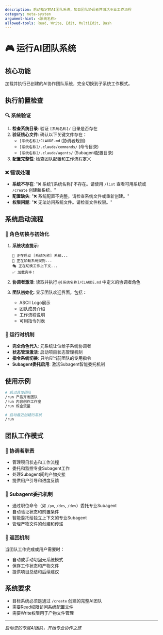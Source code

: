 ```yaml
---
description: 启动指定的AI团队系统，加载团队协调者并激活专业工作流程
category: meta-system
argument-hint: <系统名称>
allowed-tools: Read, Write, Edit, MultiEdit, Bash
---
```


# 🎮 运行AI团队系统

## 核心功能
加载并执行已创建的AI协作团队系统，完全切换到子系统工作模式。

## 执行前置检查

### 🔍 系统验证
1. **检查系统目录**: 验证 `[系统名称]/` 目录是否存在
2. **验证核心文件**: 确认以下关键文件存在：
   - `[系统名称]/CLAUDE.md` (协调者规则)
   - `[系统名称]/.claude/commands/` (命令目录)
   - `[系统名称]/.claude/agents/` (Subagent配置目录)
3. **配置完整性**: 检查团队配置和工作流程定义

### ❌ 错误处理
- **系统不存在**: "❌ 系统'[系统名称]'不存在。请使用 `/list` 查看可用系统或 `/create` 创建新系统。"
- **配置缺失**: "❌ 系统配置不完整。请检查系统文件或重新创建。"
- **权限问题**: "❌ 无法访问系统文件。请检查文件权限。"

## 系统启动流程

### 🚀 角色切换与初始化
1. **系统状态提示**:
   ```
   🔄 正在启动 [系统名称] 系统...
   📂 正在加载系统规则...
   🎭 正在切换工作上下文...
   ✅ 加载完毕！
   ```

2. **协调者激活**: 读取并执行 `@[系统名称]/CLAUDE.md` 中定义的协调者角色

3. **团队初始化**: 显示团队欢迎界面，包括：
   - ASCII Logo展示
   - 团队成员介绍
   - 工作流程说明
   - 可用指令列表

### 🔧 运行时机制
- **完全角色代入**: 元系统让位给子系统协调者
- **状态管理激活**: 启动项目状态管理机制
- **指令系统切换**: 只响应当前团队的专用指令
- **Subagent委托启用**: 激活Subagent智能委托机制

## 使用示例

```bash
# 启动具体团队
/run 产品开发团队
/run 内容创作工作室
/run 炼金流量

# 启动最近创建的系统
/run
```

## 团队工作模式

### 🎯 协调者职责
- 管理项目状态和工作流程
- 委托和监控专业Subagent工作
- 处理Subagent间的产物交接
- 提供用户引导和进度反馈

### 🤖 Subagent委托机制
- 通过职位命令（如 `/pm`, `/des`, `/dev`）委托专业Subagent
- 自动验证状态和前置条件
- 智能委托给独立上下文的专业Subagent
- 管理产物文件的创建和传递

### 🔄 返回机制
当团队工作完成或用户需要时：
- 自动或手动切回元系统模式
- 保存工作状态和产物文件
- 提供项目总结和后续建议

## 系统要求
- 目标系统必须是通过 `/create` 创建的完整AI团队
- 需要Read权限访问系统配置文件
- 需要Write权限用于产物文件管理

---
*启动您的专属AI团队，开始专业协作之旅*